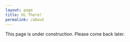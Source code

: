 ```yaml
---
layout: page
title: Hi There!
permalink: /about
---
```


This page is under construction. Please come back later.